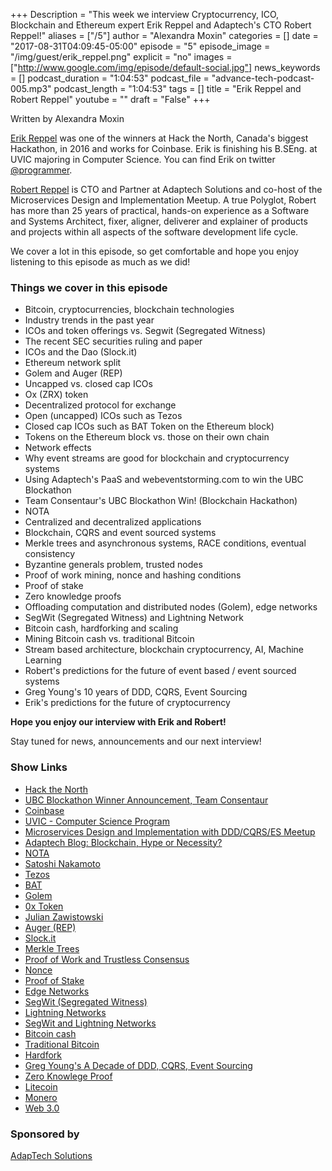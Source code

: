 +++
Description = "This week we interview Cryptocurrency, ICO, Blockchain and Ethereum expert Erik Reppel and Adaptech's CTO Robert Reppel!"
aliases = ["/5"]
author = "Alexandra Moxin"
categories = []
date = "2017-08-31T04:09:45-05:00"
episode = "5"
episode_image = "/img/guest/erik_reppel.png"
explicit = "no"
images = ["http://www.google.com/img/episode/default-social.jpg"]
news_keywords = []
podcast_duration = "1:04:53"
podcast_file = "advance-tech-podcast-005.mp3"
podcast_length = "1:04:53"
tags = []
title = "Erik Reppel and Robert Reppel"
youtube = ""
draft = "False"
+++

Written by Alexandra Moxin

[Erik Reppel](https://www.linkedin.com/in/erikreppel) was one of the winners at Hack the North, Canada's biggest Hackathon, in 2016 and works for Coinbase. Erik is finishing his B.SEng. at UVIC majoring in Computer Science. You can find Erik on twitter [@programmer](https://twitter.com/programmer).

[Robert Reppel](https://www.linkedin.com/in/rreppel/) is CTO and Partner at Adaptech Solutions and co-host of the Microservices Design and Implementation Meetup. A true Polyglot, Robert has more than 25 years of practical, hands-on experience as a Software and Systems Architect, fixer, aligner, deliverer and explainer of products and projects within all aspects of the software development life cycle.

We cover a lot in this episode, so get comfortable and hope you enjoy listening to this episode as much as we did!


### Things we cover in this episode

* Bitcoin, cryptocurrencies, blockchain technologies
* Industry trends in the past year
* ICOs and token offerings vs. Segwit (Segregated Witness)
* The recent SEC securities ruling and paper
* ICOs and the Dao (Slock.it)
* Ethereum network split
* Golem and Auger (REP)
* Uncapped vs. closed cap ICOs
* Ox (ZRX) token
* Decentralized protocol for exchange
* Open (uncapped) ICOs such as Tezos
* Closed cap ICOs such as BAT Token on the Ethereum block)
* Tokens on the Ethereum block vs. those on their own chain
* Network effects
* Why event streams are good for blockchain and cryptocurrency systems
* Using Adaptech's PaaS and webeventstorming.com to win the UBC Blockathon
* Team Consentaur's UBC Blockathon Win! (Blockchain Hackathon)
* NOTA
* Centralized and decentralized applications
* Blockchain, CQRS and event sourced systems
* Merkle trees and asynchronous systems, RACE conditions, eventual consistency
* Byzantine generals problem, trusted nodes
* Proof of work mining, nonce and hashing conditions
* Proof of stake
* Zero knowledge proofs
* Offloading computation and distributed nodes (Golem), edge networks
* SegWit (Segregated Witness) and Lightning Network
* Bitcoin cash, hardforking and scaling
* Mining Bitcoin cash vs. traditional Bitcoin
* Stream based architecture, blockchain cryptocurrency, AI, Machine Learning
* Robert's predictions for the future of event based / event sourced systems
* Greg Young's 10 years of DDD, CQRS, Event Sourcing
* Erik's predictions for the future of cryptocurrency

**Hope you enjoy our interview with Erik and Robert!**

Stay tuned for news, announcements and our next interview!

### Show Links

* [Hack the North](https://hackthenorth.com/)
* [UBC Blockathon Winner Announcement, Team Consentaur](https://blockchainubc.ca/2017/05/30/blockathon/)
* [Coinbase](https://www.coinbase.com/?locale=en)
* [UVIC - Computer Science Program](https://www.uvic.ca/engineering/computerscience/index.php)
* [Microservices Design and Implementation with DDD/CQRS/ES Meetup](https://www.meetup.com/DDD-CQRS-ES/)
* [Adaptech Blog: Blockchain, Hype or Necessity?](https://adaptechsolutions.net/blockchain-hype-or-necessity/)
* [NOTA](https://github.com/adaptech/nota)
* [Satoshi Nakamoto](https://en.wikipedia.org/wiki/Satoshi_Nakamoto)
* [Tezos](https://www.tezos.com/)
* [BAT](https://basicattentiontoken.org/)
* [Golem](https://golem.network/)
* [0x Token](https://blog.0xproject.com/announcing-the-0x-token-zrx-launch-d4c097d893c7)
* [Julian Zawistowski](https://blog.golemproject.net/@julianofimapp)
* [Auger (REP)](https://augur.net/)
* [Slock.it](https://slock.it/)
* [Merkle Trees](https://brilliant.org/wiki/merkle-tree/)
* [Proof of Work and Trustless Consensus](https://keepingstock.net/explaining-blockchain-how-proof-of-work-enables-trustless-consensus-2abed27f0845)
* [Nonce](https://en.wikipedia.org/wiki/Cryptographic_nonce)
* [Proof of Stake](https://github.com/ethereum/wiki/wiki/Proof-of-Stake-FAQ)
* [Edge Networks](http://www.makeuseof.com/tag/edge-3g-h-etc-mobile-networks/)
* [SegWit (Segregated Witness)](http://www.investopedia.com/terms/s/segwit-segregated-witness.asp)
* [Lightning Networks](https://bitsapphire.com/segwit-and-lightning-networks/)
* [SegWit and Lightning Networks](https://www.cnbc.com/2017/08/09/bitcoin-segwit-milestone-paves-way-for-lightning-network.html)
* [Bitcoin cash](https://www.bitcoincash.org/)
* [Traditional Bitcoin](https://bitcoin.org/en/)
* [Hardfork](https://bitcoin.org/en/glossary/hard-fork)
* [Greg Young's A Decade of DDD, CQRS, Event Sourcing](https://www.youtube.com/watch?v=LDW0QWie21s)
* [Zero Knowlege Proof](https://en.wikipedia.org/wiki/Zero-knowledge_proof)
* [Litecoin](https://litecoin.org/)
* [Monero](https://coinmarketcap.com/currencies/monero/)
* [Web 3.0](https://lifeboat.com/ex/web.3.0)

### Sponsored by

[AdapTech Solutions](https://adaptechsolutions.net/)

